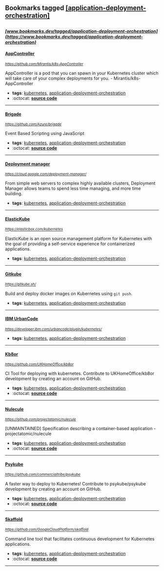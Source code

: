 ## Bookmarks tagged [[application-deployment-orchestration]](https://www.bookmarks.dev?q=[application-deployment-orchestration])

_<sup><sup>[www.bookmarks.dev/tagged/application-deployment-orchestration](https://www.bookmarks.dev/tagged/application-deployment-orchestration)</sup></sup>_
---
#### [AppController](https://github.com/Mirantis/k8s-AppController)
_<sup>https://github.com/Mirantis/k8s-AppController</sup>_

AppController is a pod that you can spawn in your Kubernetes cluster which will take care of your complex deployments for you. - Mirantis/k8s-AppController
* **tags**: [kubernetes](../tagged/kubernetes.md), [application-deployment-orchestration](../tagged/application-deployment-orchestration.md)
* :octocat: **[source code](https://github.com/Mirantis/k8s-AppController)**
---
#### [Brigade](https://github.com/Azure/brigade)
_<sup>https://github.com/Azure/brigade</sup>_

Event Based Scripting using JavaScript
* **tags**: [kubernetes](../tagged/kubernetes.md), [application-deployment-orchestration](../tagged/application-deployment-orchestration.md)
* :octocat: **[source code](https://github.com/Azure/brigade)**
---
#### [Deployment manager](https://cloud.google.com/deployment-manager/)
_<sup>https://cloud.google.com/deployment-manager/</sup>_

From simple web servers to complex highly available clusters, Deployment Manager allows teams to spend less time managing, and more time building.
* **tags**: [kubernetes](../tagged/kubernetes.md), [application-deployment-orchestration](../tagged/application-deployment-orchestration.md)
---
#### [ElasticKube](https://elasticbox.com/kubernetes)
_<sup>https://elasticbox.com/kubernetes</sup>_

ElasticKube is an open source management platform for Kubernetes with the goal of providing a self-service experience for containerized applications.
* **tags**: [kubernetes](../tagged/kubernetes.md), [application-deployment-orchestration](../tagged/application-deployment-orchestration.md)
---
#### [Gitkube](https://gitkube.sh/)
_<sup>https://gitkube.sh/</sup>_

Build and deploy docker images on Kubernetes using `git push`.
* **tags**: [kubernetes](../tagged/kubernetes.md), [application-deployment-orchestration](../tagged/application-deployment-orchestration.md)
---
#### [IBM UrbanCode](https://developer.ibm.com/urbancode/plugin/kubernetes/)
_<sup>https://developer.ibm.com/urbancode/plugin/kubernetes/</sup>_

* **tags**: [kubernetes](../tagged/kubernetes.md), [application-deployment-orchestration](../tagged/application-deployment-orchestration.md)
---
#### [Kb8or](https://github.com/UKHomeOffice/kb8or)
_<sup>https://github.com/UKHomeOffice/kb8or</sup>_

CI Tool for deploying with kubernetes. Contribute to UKHomeOffice/kb8or development by creating an account on GitHub.
* **tags**: [kubernetes](../tagged/kubernetes.md), [application-deployment-orchestration](../tagged/application-deployment-orchestration.md)
* :octocat: **[source code](https://github.com/UKHomeOffice/kb8or)**
---
#### [Nulecule](https://github.com/projectatomic/nulecule)
_<sup>https://github.com/projectatomic/nulecule</sup>_

[UNMAINTAINED] Specification describing a container-based application - projectatomic/nulecule
* **tags**: [kubernetes](../tagged/kubernetes.md), [application-deployment-orchestration](../tagged/application-deployment-orchestration.md)
* :octocat: **[source code](https://github.com/projectatomic/nulecule)**
---
#### [Psykube](https://github.com/commercialtribe/psykube)
_<sup>https://github.com/commercialtribe/psykube</sup>_

A faster way to deploy to Kubernetes! Contribute to psykube/psykube development by creating an account on GitHub.
* **tags**: [kubernetes](../tagged/kubernetes.md), [application-deployment-orchestration](../tagged/application-deployment-orchestration.md)
* :octocat: **[source code](https://github.com/commercialtribe/psykube)**
---
#### [Skaffold](https://github.com/GoogleCloudPlatform/skaffold)
_<sup>https://github.com/GoogleCloudPlatform/skaffold</sup>_

Command line tool that facilitates continuous development for Kubernetes applications.
* **tags**: [kubernetes](../tagged/kubernetes.md), [application-deployment-orchestration](../tagged/application-deployment-orchestration.md)
* :octocat: **[source code](https://github.com/GoogleCloudPlatform/skaffold)**
---
